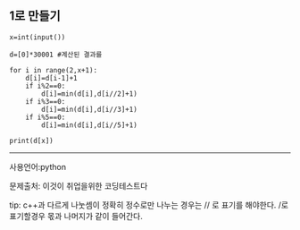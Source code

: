 ## 1로 만들기

```
x=int(input())

d=[0]*30001 #계산된 결과를

for i in range(2,x+1):
    d[i]=d[i-1]+1
    if i%2==0:
        d[i]=min(d[i],d[i//2]+1)
    if i%3==0:
        d[i]=min(d[i],d[i//3]+1)
    if i%5==0:
        d[i]=min(d[i],d[i//5]+1)

print(d[x])
```

___

사용언어:python

문제출처: 이것이 취업을위한 코딩테스트다

tip: c++과 다르게 나눗셈이 정확히 정수로만 나누는 경우는 // 로 표기를 해야한다. /로 표기할경우 몫과 나머지가 같이 들어간다.